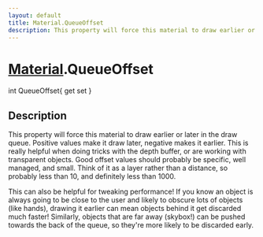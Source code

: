 ```yaml
---
layout: default
title: Material.QueueOffset
description: This property will force this material to draw earlier or later in the draw queue. Positive values make it draw later, negative makes it earlier. This is really helpful when doing tricks with the depth buffer, or are working with transparent objects. Good offset values should probably be specific, well managed, and small. Think of it as a layer rather than a distance, so probably less than 10, and definitely less than 1000.  This can also be helpful for tweaking performance! If you know an object is always going to be close to the user and likely to obscure lots of objects (like hands), drawing it earlier can mean objects behind it get discarded much faster! Similarly, objects that are far away (skybox!) can be pushed towards the back of the queue, so they're more likely to be discarded early.
---
```

# [Material]({{site.url}}/Pages/StereoKit/Material.html).QueueOffset

<div class='signature' markdown='1'>
int QueueOffset{ get set }
</div>

## Description
This property will force this material to draw earlier
or later in the draw queue. Positive values make it draw later,
negative makes it earlier. This is really helpful when doing tricks
with the depth buffer, or are working with transparent objects.
Good offset values should probably be specific, well managed, and
small. Think of it as a layer rather than a distance, so probably
less than 10, and definitely less than 1000.

This can also be helpful for tweaking performance! If you know an
object is always going to be close to the user and likely to
obscure lots of objects (like hands), drawing it earlier can mean
objects behind it get discarded much faster! Similarly, objects
that are far away (skybox!) can be pushed towards the back of the
queue, so they're more likely to be discarded early.

